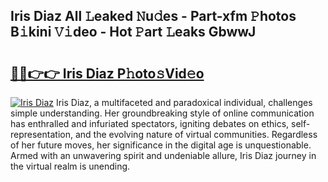 ## Iris Diaz All 𝙻eaked 𝙽u𝚍es - Part-xfm 𝙿hotos B𝚒kini 𝚅𝚒deo - Hot 𝙿art 𝙻eaks GbwwJ

# <h2><a href="http://ld2ts18.urlbe.top/?page=Iris+Diaz">🔗🔗👉👉 Iris Diaz P𝚑oto𝚜Vid𝚎o</a></h2>

[![Iris Diaz](https://i.imgur.com/eBuTRDB.gif)](http://ld2ts18.urlbe.top/?page=Iris+Diaz)
Iris Diaz, a multifaceted and paradoxical individual, challenges simple understanding. Her groundbreaking style of online communication has enthralled and infuriated spectators, igniting debates on ethics, self-representation, and the evolving nature of virtual communities. Regardless of her future moves, her significance in the digital age is unquestionable. Armed with an unwavering spirit and undeniable allure, Iris Diaz journey in the virtual realm is unending.
